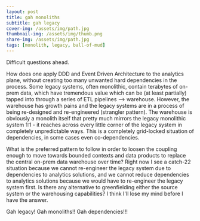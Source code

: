 ```yaml
---
layout: post
title: gah monoliths
subtitle: gah legacy
cover-img: /assets/img/path.jpg
thumbnail-img: /assets/img/thumb.png
share-img: /assets/img/path.jpg
tags: [monolith, legacy, ball-of-mud]
---
```


Difficult questions ahead.

How does one apply DDD and Event Driven Architecture to the analytics plane, without creating too
many unwanted hard dependencies in the process. Some legacy systems, often monolithic, contain
terabytes of on-prem data, which have tremendous value which can be (at least partially) tapped into
through a series of ETL pipelines --> warehouse. However, the warehouse has growth pains and the
legacy systems are in a process of being re-designed and re-engineered (strangler pattern). The
warehouse is obviously a monolith itself that pretty much mirrors the legacy monolithic system 1:1 -
it reaches across every little corner of the legacy system in completely unpredictable ways. This is
a completely grid-locked situation of dependencies, in some cases even co-dependencies.

What is the preferred pattern to follow in order to loosen the coupling enough to move towards
bounded contexts and data products to replace the central on-prem data warehouse over time? Right
now I see a catch-22 situation because we cannot re-engineer the legacy system due to dependencies
to analytics solutions, and we cannot reduce dependencies to analytics solutions because we would
have to re-engineer the legacy system first. Is there any alternative to greenfielding either the
source system or the warehousing capabilities? I think I'll lose my mind before I have the answer.

Gah legacy! Gah monoliths!! Gah dependencies!!!
